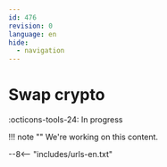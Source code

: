 ```yaml
---
id: 476
revision: 0
language: en
hide:
  - navigation
---
```


# Swap crypto

 :octicons-tools-24: In progress

!!! note ""
     We're working on this content.

--8<-- "includes/urls-en.txt"
